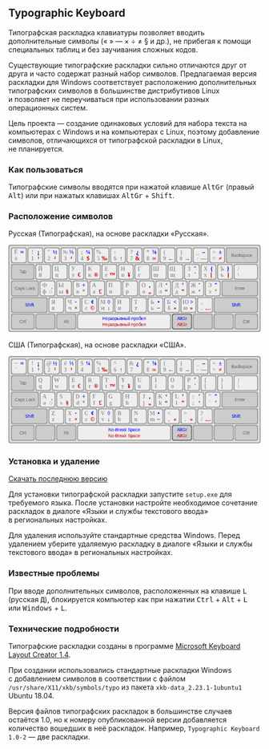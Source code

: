 ## Typographic Keyboard

Типографская раскладка клавиатуры позволяет вводить дополнительные символы (« » — × ÷ ≠ § и др.), не прибегая к помощи специальных таблиц и без заучивания сложных кодов.

Существующие типографские раскладки сильно отличаются друг от друга и часто содержат разный набор символов. Предлагаемая версия раскладки для Windows соответствует расположению дополнительных типографских символов в большинстве дистрибутивов Linux и позволяет не переучиваться при использовании разных операционных систем.

Цель проекта — создание одинаковых условий для набора текста на компьютерах с Windows и на компьютерах с Linux, поэтому добавление символов, отличающихся от типографской раскладки в Linux, не планируется.

### Как пользоваться

Типографские символы вводятся при нажатой клавише <kbd>AltGr</kbd> (правый <kbd>Alt</kbd>) или при нажатых клавишах <kbd>AltGr</kbd> + <kbd>Shift</kbd>.

### Расположение символов

Русская (Типографская), на основе раскладки «Русская».

![](web/KBDRU-TP.png)

США (Типографская), на основе раскладки «США».

![](web/KBDUS-TP.png)

### Установка и удаление

[Скачать последнюю версию](https://github.com/kamikaze-kun/typographic-keyboard/releases/latest/)

Для установки типографской раскладки запустите `setup.exe` для требуемого языка. После установки настройте необходимое сочетание раскладок в диалоге «Языки и службы текстового ввода» в региональных настройках.

Для удаления используйте стандартные средства Windows. Перед удалением уберите удаляемую раскладку в диалоге «Языки и службы текстового ввода» в региональных настройках.

### Известные проблемы

При вводе дополнительных символов, расположенных на клавише <kbd>L</kbd> (русская <kbd>Д</kbd>), блокируется компьютер как при нажатии <kbd>Ctrl</kbd> + <kbd>Alt</kbd> + <kbd>L</kbd> или <kbd>Windows</kbd> + <kbd>L</kbd>.

### Технические подробности

Типографские раскладки созданы в программе [Microsoft Keyboard Layout Creator 1.4](https://www.microsoft.com/en-us/download/details.aspx?id=22339).

При создании использовались стандартные раскладки Windows с добавлением символов в соответствии с файлом `/usr/share/X11/xkb/symbols/typo` из пакета `xkb-data_2.23.1-1ubuntu1` Ubuntu 18.04.

Версия файлов типографских раскладок в большинстве случаев остаётся 1.0, но к номеру опубликованной версии добавляется количество вошедших в неё раскладок. Например, `Typographic Keyboard 1.0-2` — две раскладки.
